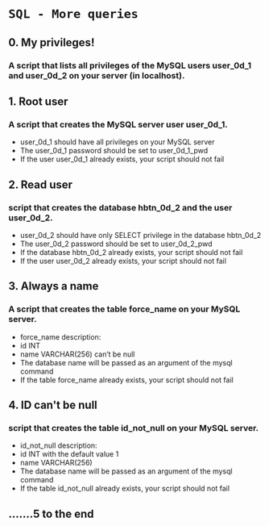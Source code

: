 # ```SQL - More queries```

##  0. My privileges!
### A script that lists all privileges of the MySQL users user_0d_1 and user_0d_2 on your server (in localhost).

## 1. Root user
### A script that creates the MySQL server user user_0d_1.
- user_0d_1 should have all privileges on your MySQL server
- The user_0d_1 password should be set to user_0d_1_pwd
- If the user user_0d_1 already exists, your script should not fail

## 2. Read user
### script that creates the database hbtn_0d_2 and the user user_0d_2.
- user_0d_2 should have only SELECT privilege in the database hbtn_0d_2
- The user_0d_2 password should be set to user_0d_2_pwd
- If the database hbtn_0d_2 already exists, your script should not fail
- If the user user_0d_2 already exists, your script should not fail

## 3. Always a name
### A script that creates the table force_name on your MySQL server.
- force_name description:
-	id INT
-	name VARCHAR(256) can’t be null
- The database name will be passed as an argument of the mysql command
- If the table force_name already exists, your script should not fail

## 4. ID can't be null
### script that creates the table id_not_null on your MySQL server.
- id_not_null description:
-	id INT with the default value 1
-	name VARCHAR(256)
- The database name will be passed as an argument of the mysql command
- If the table id_not_null already exists, your script should not fail

## .......5 to the end

